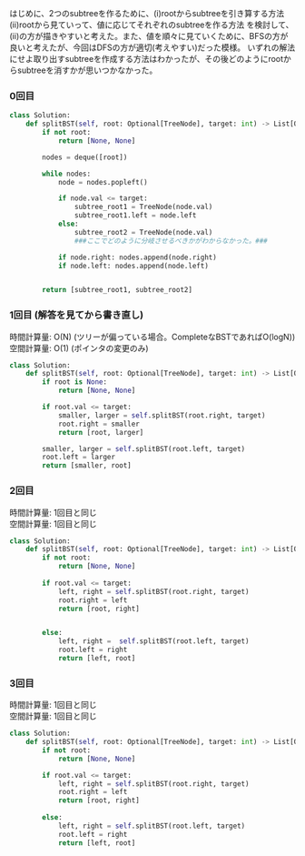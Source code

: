 
はじめに、2つのsubtreeを作るために、(i)rootからsubtreeを引き算する方法 (ii)rootから見ていって、値に応じてそれぞれのsubtreeを作る方法
を検討して、(ii)の方が描きやすいと考えた。また、値を順々に見ていくために、BFSの方が良いと考えたが、今回はDFSの方が適切(考えやすい)だった模様。
いずれの解法にせよ取り出すsubtreeを作成する方法はわかったが、その後どのようにrootからsubtreeを消すかが思いつかなかった。

### 0回目
```python
class Solution:
    def splitBST(self, root: Optional[TreeNode], target: int) -> List[Optional[TreeNode]]:
        if not root:
            return [None, None]

        nodes = deque([root])

        while nodes:
            node = nodes.popleft()

            if node.val <= target:
                subtree_root1 = TreeNode(node.val)
                subtree_root1.left = node.left
            else:
                subtree_root2 = TreeNode(node.val)
                ###ここでどのように分岐させるべきかがわからなかった。###

            if node.right: nodes.append(node.right)
            if node.left: nodes.append(node.left)


        return [subtree_root1, subtree_root2]
  ```


 ### 1回目 (解答を見てから書き直し)
時間計算量: O(N) (ツリーが偏っている場合。CompleteなBSTであればO(logN))<br>
空間計算量: O(1) (ポインタの変更のみ)<br>
 
```python
class Solution:
    def splitBST(self, root: Optional[TreeNode], target: int) -> List[Optional[TreeNode]]:
        if root is None:
            return [None, None]

        if root.val <= target:
            smaller, larger = self.splitBST(root.right, target)
            root.right = smaller
            return [root, larger]

        smaller, larger = self.splitBST(root.left, target)
        root.left = larger
        return [smaller, root]
```


### 2回目
時間計算量: 1回目と同じ <br>
空間計算量: 1回目と同じ <br>

```python
class Solution:
    def splitBST(self, root: Optional[TreeNode], target: int) -> List[Optional[TreeNode]]:
        if not root:
            return [None, None]
        
        if root.val <= target:
            left, right = self.splitBST(root.right, target)
            root.right = left
            return [root, right]


        else:
            left, right =  self.splitBST(root.left, target)
            root.left = right
            return [left, root]
```

### 3回目
時間計算量: 1回目と同じ <br>
空間計算量: 1回目と同じ <br> 

```python
class Solution:
    def splitBST(self, root: Optional[TreeNode], target: int) -> List[Optional[TreeNode]]:
        if not root:
            return [None, None]

        if root.val <= target:
            left, right = self.splitBST(root.right, target)
            root.right = left
            return [root, right]
        
        else:
            left, right = self.splitBST(root.left, target)
            root.left = right
            return [left, root]
```
